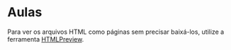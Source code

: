 Aulas
=====

Para ver os arquivos HTML como páginas sem precisar baixá-los, utilize
a ferramenta [HTMLPreview](http://htmlpreview.github.io/).
